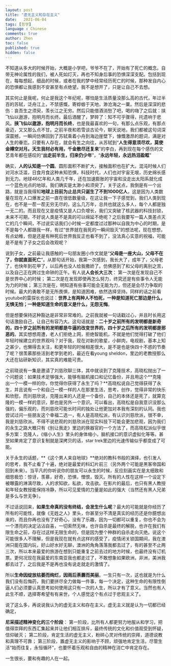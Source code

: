 ```yaml
---
layout: post
title: "虚无主义和存在主义"
date:   2021-06-04
tags: [哲学]
language : Chinese
comments: true
author: Zhen
toc: false
published: true
hidden: false
---
```

不知道从多大的时候开始，大概是小学吧，爷爷不在了，开始有了死亡的概念。自带无神论属性的我们，被人死如灯灭，再也不知身后事的恐惧深深支配。包括到现在，每每想起，细品的时候，或者在我的梦中经常经历死亡的时候，那种发自内心的恐惧都让我感到不安甚至有点绝望。我不是想开了，只是让自己不去想。

其实何止是我呢，何止是我这个年纪呢，哪怕是生活质量没那么高的古代，年过半百的苏轼，泛舟江上，不禁感慨，寄蜉蝣于天地，渺沧海之一粟。然后是深深的悲伤：哀吾生之须臾，羡长江之无穷。然后只能借酒消愁了吧，喝的嗨了之后就：挟飞仙以遨游，抱明月而长终。最后酒醒了，梦碎了：知不可乎骤得，托遗响于悲风。**挟飞仙以遨游，抱明月而长终**，也是我最喜欢的一句，有那么点乐观，有那点豪迈，又又那么点不甘。之前半夜和若雪谈古论今，聊天说地，我们都被这句词深深震撼，一瞬间仿佛回到了苏轼乘着小舟到海边崖壁下，慷慨激昂的题词，满是对人生的眷恋。只要有人存在，就会有生之向往，从苏轼到“**人生得意须尽欢，莫使金樽空对月。天生我材必有用，千金散尽还复来**”的李白，再到现在每个感伤的文艺青年都在感叹的“**出走前半生，归来仍少年**”，“**永远年轻，永远热泪盈眶**”

确实，**人的认知是一个圆**。圆形面积不断扩大，接触面积也在扩大。混沌时候人们对河水泛滥，日食月食这种未知恐惧，科技时代，人们也对宇宙无垠，历史绵长感到无力。地球46亿年和人类几千年，还在加速膨胀的宇宙和没走出太阳系就化成一个蓝色光点的地球。我们确实是太渺小和须臾了。关于这点，我倒是有一个出路，就是当我得知**地球上目前为止总共只诞生了不到1000亿人**，这是因为人类数量在现在人口爆发之前一直在很低数量级，在这让我一下子感觉到，我们人类到现在，也不是一茬一茬无穷无尽的，这么几万年，总共也就这么多人，每个人都是独一无二的。而且现在又是疫情又是人口负增长，我们又突破了核武器的科技封锁，未来不可期，不好说人类是不是真的可以绵延不绝呢？之后我要写一篇人类差点灭亡的几个瞬间，不过说实话我们小时候一定都度过过那种以自我为中心的时期，是不是每个人都跟我一样，有过“世界就在我死的一瞬间毁灭”的想法呢，现在想想，有点幼稚，但是还是有种死后世界我反正也看不到了，没法真心实意的祝福，可能是不是有了子女之后会改观呢？

说到子女，之前最让我感触的一句朋友圈小作文就是“**父母是一座大山，父母不在了，你就直面死亡**”。从那句话开始，我第一次感到，我长大了，成年了，父母老了，也快年到花甲了，以后再也没人给我撒娇了。仿佛感到了和父母的离别之苦，以及自己正在跨过生命钟的正午。有人说**人会长大三次**： 第一次是在发现自己不是世界中心的时候； 第二次是在发现即使再怎么努力，终究还是有些事令人无能为力的时候； 第三次是在，明知道有些事可能会无能为力，但还是会尽力争取的时候。最大的勇敢不是无所畏惧，是知道困难，依然选择坚持。同样的话之前看youtube的雷探长也说过：**世界上有两种人不怕死，一种是知道死亡那边是什么，无惧无怕；一种是知道生命的意义是什么，无怨无悔**。

但是想要保持这种豁达是非常非常难的。之前我就被一句话戳过心，并且时长用这句话激励自己，让自己有容乃大。这句话就是：**二十岁之前所有的发明都是新奇的，四十岁之前所有的发明都是牛逼的改变世界的，四十岁之后所有的发明都是邪恶的**。其实想想周遭，老人们拒绝上网，拒绝智能机，不就是他们觉得打破了他们年轻时候建立的世界观吗？对于我，现在对新的歌星，小鲜肉，电视剧，基本上知之甚少，也懒得去关注，和更年轻的时候相差很大，是不是也是快四十不惑的节奏了呢？很羡慕那些活到老学到老的，最近在看young sheldon，里边的老教授那么大还在钻研新知识，其实真的难能可贵。

之前晓说有一集是邀请了刘慈欣聊三体，其中就谈到了克隆技术，高晓松抛出了一个问题说：如果技术足够强大，能够有脑机接口和记忆备份，并且用这个**克隆出一个一模一样的你，你觉得你获得了永生了吗？**高晓松说自己觉得获得了永生，并且说有一个和自己一模一样的人在那里生活，思考，创作，觉得非常的快乐和欣慰，而刘慈欣说，克隆出来的人还是一个备份，自己的本体还是死了，就算克隆的一模一样的意识，那也是另外一个意识。可以看出，高晓松是自我意识没那么强的，偏乐观的，而刘慈欣可能长时间的独处让他更加对本我有深刻的认同。我也尝试过问一些朋友这个幸福二选一，有人是高晓松派，有认识刘慈欣派，很不幸，我是刘慈欣派。不得不说悲观的刘慈欣派在现实科技下可能会更加悲观，因为我们的永生之路大概只有《别让我走》里边的换器官的一个方法了，而高晓松派似乎很多方案：克隆人，《缩小人生》里头的身体缩小，脑机接口的意识虚拟化等等。甚至如果肯定了意识复制就是深拷贝的话，star trek里边的光速传输似乎都变成了可能。

关于永生的话题，**《这个男人来自地球》**绝对的教科书般的演绎，也引发人的思考，我不止看了十遍，绝对是最爱的科幻片前三（另外两个可能是黑客帝国和回到未来）。当平凡的你听说你的朋友可以永生的时候，反应刻画实在是太细致和细思极恐：惊讶，羡慕，好奇，恐惧，憎恨，毁灭。所有的人性在这样一个设定下被曝露的淋漓尽致，人的求知欲，私欲，攻击欲。在影片的最后，也只有黑人教授和年轻女教授能保持冷静，所以可见爱情的力量是如此的强大（当然还有黑人兄弟是多么与世无争）。

不过话说回来，**如果生命真的没有终结，会发生什么呢**？最大的可能就是你经历了所有的可能性，就像《无姓之人》里头，你甚至分不清是真实的经历还是你臆想出来的，而且你再也没有了好奇心，没有了乐趣，因为一切都可以重复，你也不会为一个漂亮的决定沾沾自喜，一切索然无味，也许自杀是最终的解脱，也许在我们有限生命之前，存在过这样无限生命的，但是因为整个种群的自杀走向灭绝。说这个可能很多人不理解，但是我现在就有点这样的感受了，疫情闭关锁国期间，我在澳洲只能在国内玩，好山好水好无聊，澳洲的角角落落我都去过了，有的甚至不止两三次，所以本来最爱的旅游在想到只能重复之前去过的地方时候，也最终没有订机票。更何况现在我最爱的东南亚我也都走过了，不敢想象如果欧洲，非洲，美洲我都去过了，之后我是不是再也没有说走就走的激情了。

所以**生命因绽放枯萎而绚烂，因雨后荼蘼而美丽**。一生只有一次，这也就是为什么我们没有后悔药，我们要拼尽全力做每一件事，每一个决定，这种生命的有限性倒逼人们必须要认真思考如何使用这只有一次的人生，所以才有了意义。当然也有人此生不顺，选择寄希望有有来世，个人感觉这个有点过于悲观主义了。

说了这么多，再说说我认为的虚无主义和存在主义。虚无主义就是认为一切都已经确定，

**尼采描述精神变化的三个阶段**： 第一阶段，比所有人都更努力地服从和学习，把值得崇拜的东西汇集起来并让他们相互排斥，最终传统的文化和价值观受到怀疑，信仰破灭； 第二阶段，肯定生活的虚无主义，粉碎心灵对传统的崇拜，道德说教和真理不可靠； 第三阶段，置虚无主义的影响于不顾，顽强地肯定生活，尽管生活“始而往复，永恒循环”，也要怀着乐观和自由的精神在消亡中肯定存在。 

一生很长，要和有趣的人在一起。
<!--stackedit_data:
eyJoaXN0b3J5IjpbLTIwNzEyODE3ODQsLTEzNDU0MDg0OTgsMj
ExMDQ1MDM3OCwtMTc1OTE3ODM3LC00NjQ3MDU2MSwtMTQ2MjQw
MDY1NCw1NzE0NDgzOTAsLTM2OTE3NDU1MF19
-->